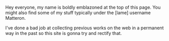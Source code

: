 Hey everyone, my name is boldly emblazoned at the top of this page.  You might also find some of my stuff typically under the [lame] username Matteron.

I've done a bad job at collecting previous works on the web in a permanent way in the past so this site is gonna try and rectify that.